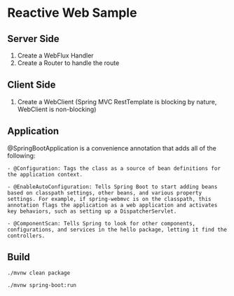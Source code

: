 # Reactive Web Sample

Server Side
---
1. Create a WebFlux Handler
2. Create a Router to handle the route
   
Client Side
---
1. Create a WebClient (Spring MVC RestTemplate is blocking by nature, WebClient is non-blocking)


Application
---

@SpringBootApplication is a convenience annotation that adds all of the following:

    - @Configuration: Tags the class as a source of bean definitions for the application context.

    - @EnableAutoConfiguration: Tells Spring Boot to start adding beans based on classpath settings, other beans, and various property settings. For example, if spring-webmvc is on the classpath, this annotation flags the application as a web application and activates key behaviors, such as setting up a DispatcherServlet.

    - @ComponentScan: Tells Spring to look for other components, configurations, and services in the hello package, letting it find the controllers.

Build
---

```aidl
./mvnw clean package

./mvnw spring-boot:run
```
